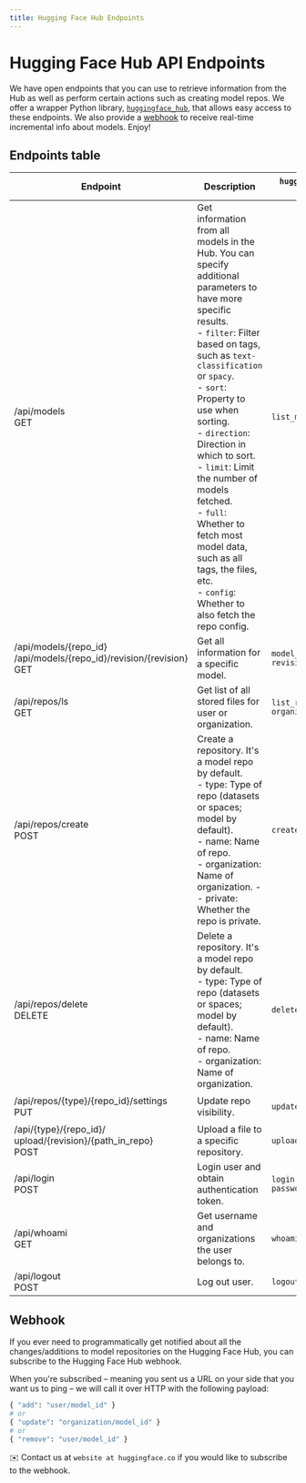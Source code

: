 ```yaml
---
title: Hugging Face Hub Endpoints
---
```


# Hugging Face Hub API Endpoints


We have open endpoints that you can use to retrieve information from the Hub as well as perform certain actions such as creating model repos. We offer a wrapper Python library, [`huggingface_hub`](https://github.com/huggingface/huggingface_hub), that allows easy access to these endpoints. We also provide a [webhook](#webhook) to receive real-time incremental info about models. Enjoy!


## Endpoints table

| Endpoint                                                                         | Description                                                                                                                                                                                                                                                                                                                                                                                                                                                                       | `huggingface_hub` `HfApi` method       | Payload                                                                                                                                  |
| -------------------------------------------------------------------------------- | --------------------------------------------------------------------------------------------------------------------------------------------------------------------------------------------------------------------------------------------------------------------------------------------------------------------------------------------------------------------------------------------------------------------------------------------------------------------------------- | -------------------------------------- | ---------------------------------------------------------------------------------------------------------------------------------------- |
| /api/models  <br/>  GET                                                          | Get information from all models in the Hub. You can specify additional parameters to have more specific results.  <br/>- `filter`: Filter based on tags, such as `text-classification` or `spacy`.<br/>- `sort`: Property to use when sorting. <br/>- `direction`: Direction in which to sort. <br/>- `limit`: Limit the number of models fetched. <br/>- `full`: Whether to fetch most model data, such as all tags, the files, etc. <br/>- `config`: Whether to also fetch the repo config. | `list_models()`                        | ```params= {   "filter":"filter", "full":"full", "sort": "sort",   "direction": "direction",   "limit": "limit",   "config": "config" }```                   |
| /api/models/{repo_id} <br/> /api/models/{repo_id}/revision/{revision} <br/>  GET | Get all information for a specific model.                                                                                                                                                                                                                                                                                                                                                                                                                                         | `model_info(repo_id, revision)`        | ```headers = { "authorization" :  "Bearer $token" }```                                                                                     |
| /api/repos/ls <br/>  GET                                                         | Get list of all stored files for user or organization.                                                                                                                                                                                                                                                                                                                                                                                                                               | `list_repos_objs(token, organization)` | ```headers = { "authorization" :  "Bearer $token" }``` <br/>```params= {   "organization":"organization"}```                                   |
| /api/repos/create  <br/>  POST                                                   | Create a repository. It's a model repo by default. <br> -         type: Type of repo (datasets or spaces; model by default). <br> - name: Name of repo. <br> - organization: Name of organization. - <br> - private: Whether the repo is private.                                                                                                                                                                                                                                 | `create_repo()`                        | ```headers = { authorization :  "Bearer $token" }``` <br/>```json= {"type":"type", "name":"name", "organization":"organization", "private":"private"}``` |
| /api/repos/delete  <br/> DELETE                                                  | Delete a repository. It's a model repo by default. <br> -         type: Type of repo (datasets or spaces; model by default). <br> - name: Name of repo. <br> - organization: Name of organization.                                                                                                                                                                                                                                                                                | `delete_repo()`                        | ```headers = { "authorization" :  "Bearer $token" }``` <br/>```json= {"type":"type", "name":"name", "organization":"organization"}```                  |
| /api/repos/{type}/{repo_id}/settings <br/> PUT                                   | Update repo visibility.                                                                                                                                                                                                                                                                                                                                                                                                                                                           | `update_repo_visibility()`             | ```headers = { "authorization" :  "Bearer $token" }``` <br/>```json= {"private":"private"}```                                                  |
| /api/{type}/{repo_id}/ <br/>  upload/{revision}/{path_in_repo} <br/>  POST       | Upload a file to a specific repository.                                                                                                                                                                                                                                                                                                                                                                                                                                           | `upload_file()`                        | ```headers = { "authorization" :  "Bearer $token" }``` <br/>```"data"="bytestream"```                                                          |
| /api/login <br/>  POST                                                           | Login user and obtain authentication token.                                                                                                                                                                                                                                                                                                                                                                                                                                       | `login(username, password)`            | ```json = { "username" :  "username", "password": "password" }```                                                                                | Get username and organizations the user belongs to.
| /api/whoami  <br/> GET                                                           | Get username and organizations the user belongs to.                                                                                                                                                                                                                                                                                                                                                                                                                               | `whoami(token)`                        | ```headers = { "authorization" :  "Bearer $token" }```                                                                                     |
/api/logout  <br/>                 POST                                          | Log out user.                                                                                                                                                                                                                                                                                                                                                                                                                                                                     | `logout(token)`                        | ```headers = { "authorization" :  "Bearer $token" }```                                                                                     |

## Webhook

If you ever need to programmatically get notified about all the changes/additions to model repositories on the Hugging Face Hub, you can subscribe to the Hugging Face Hub webhook.

When you're subscribed – meaning you sent us a URL on your side that you want us to ping – we will call it over HTTP with the following payload:

```python
{ "add": "user/model_id" }
# or
{ "update": "organization/model_id" }
# or
{ "remove": "user/model_id" }
```

✉️ Contact us at `website at huggingface.co` if you would like to subscribe to the webhook.
